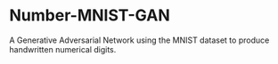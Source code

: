 # Number-MNIST-GAN
A Generative Adversarial Network using the MNIST dataset to produce handwritten numerical digits.
